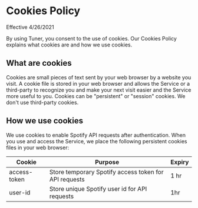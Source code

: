 # Cookies Policy

Effective 4/26/2021

By using Tuner, you consent to the use of cookies. Our Cookies Policy explains what cookies are and how we use cookies.

## What are cookies

Cookies are small pieces of text sent by your web browser by a website you visit. A cookie file is stored in your web browser and allows the Service or a third-party to recognize you and make your next visit easier and the Service more useful to you. Cookies can be "persistent" or "session" cookies. We don't use third-party cookies.

## How we use cookies

We use cookies to enable Spotify API requests after authentication. When you use and access the Service, we place the following persistent cookies files in your web browser:

| Cookie  | Purpose | Expiry | 
| - | - | - |
| access-token  | Store temporary Spotify access token for API requests | 1 hr |
| user-id  | Store unique Spotify user id for API requests | 1hr |
